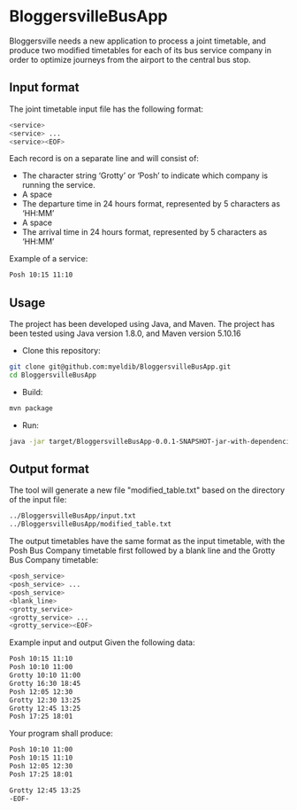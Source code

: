 # BloggersvilleBusApp
Bloggersville needs a new application to process a joint timetable, and produce two modified timetables for each of its bus service company in order to optimize journeys from the airport to the central bus stop.

## Input format
The joint timetable input file has the following format:
```bash
<service>
<service> ...
<service><EOF>
```
Each <service> record is on a separate line and will consist of:
- The character string ‘Grotty’ or ‘Posh’ to indicate which company is running the service.
- A space
- The departure time in 24 hours format, represented by 5 characters as ‘HH:MM’
- A space
- The arrival time in 24 hours format, represented by 5 characters as ‘HH:MM’

Example of a service:
```bash
Posh 10:15 11:10
```

## Usage
The project has been developed using Java, and Maven. 
The project has been tested using Java version 1.8.0, and Maven version 5.10.16

- Clone this repository:
```bash
git clone git@github.com:myeldib/BloggersvilleBusApp.git
cd BloggersvilleBusApp
```
- Build:
```bash
mvn package
```

- Run:
```bash
java -jar target/BloggersvilleBusApp-0.0.1-SNAPSHOT-jar-with-dependencies.jar <path_to_input>
```

## Output format
The tool will generate a new file "modified_table.txt" based on the directory of the input file:
```bash
../BloggersvilleBusApp/input.txt
../BloggersvilleBusApp/modified_table.txt
```

The output timetables have the same format as the input timetable, with the Posh Bus Company
timetable first followed by a blank line and the Grotty Bus Company timetable:
```bash
<posh_service>
<posh_service> ...
<posh_service>
<blank_line>
<grotty_service>
<grotty_service> ...
<grotty_service><EOF>
```
Example input and output
Given the following data:
```bash
Posh 10:15 11:10
Posh 10:10 11:00
Grotty 10:10 11:00
Grotty 16:30 18:45
Posh 12:05 12:30
Grotty 12:30 13:25
Grotty 12:45 13:25
Posh 17:25 18:01
```
Your program shall produce:
```bash
Posh 10:10 11:00
Posh 10:15 11:10
Posh 12:05 12:30
Posh 17:25 18:01

Grotty 12:45 13:25
-EOF-
```
